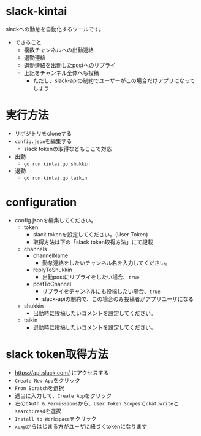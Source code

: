 # slack-kintai

slackへの勤怠を自動化するツールです。

- できること
  - 複数チャンネルへの出勤連絡
  - 退勤連絡
  - 退勤連絡を出勤したpostへのリプライ
  - 上記をチャンネル全体へも投稿
    - ただし、slack-apiの制約でユーザーがこの場合だけアプリになってしまう

# 実行方法
- リポジトリをcloneする
- `config.json`を編集する
  - slack tokenの取得などもここで対応
- 出勤
  - `go run kintai.go shukkin`
- 退勤
  - `go run kintai.go taikin`
# configuration

- config.jsonを編集してください。
  - token
    - slack tokenを設定してください。(User Token)
    - 取得方法は下の「slack token取得方法」にて記載
  - channels
    - channelName
      - 勤怠連絡をしたいチャンネル名を入力してください。
    - replyToShukkin
      - 出勤postにリプライをしたい場合、`true`
    - postToChannel
      - リプライをチャンネルにも投稿したい場合、`true`
      - slack-apiの制約で、この場合のみ投稿者がアプリユーザになる
  - shukkin
    - 出勤時に投稿したいコメントを設定してください。
  - taikin
    - 退勤時に投稿したいコメントを設定してください。

# slack token取得方法

- https://api.slack.com/ にアクセスする
- `Create New App`をクリック
- `From Scratch`を選択
- 適当に入力して、`Create App`をクリック
- 左の`OAuth & Permissions`から、`User Token Scopes`で`chat:write`と`search:read`を選択
- `Install to Workspace`をクリック
- `xoxp`からはじまる方がユーザに紐づくtokenになります
